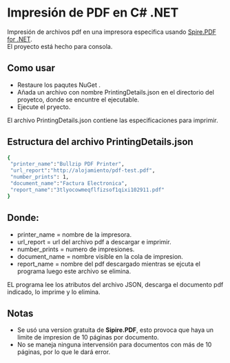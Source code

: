 # Impresión de PDF en C# .NET
Impresión de archivos pdf en una impresora especifica usando [Spire.PDF for .NET](https://www.jianshu.com/go-wild?ac=2&url=https%3A%2F%2Fwww.e-iceblue.cn%2FDownloads%2FSpire-PDF-NET.html). \
El proyecto está hecho para consola.

## Como usar
* Restaure los paqutes NuGet .
* Añada un archivo con nombre PrintingDetails.json en el directorio del proyetco, donde se encuntre el ejecutable.
* Ejecute el pryecto.

El archivo PrintingDetails.json contiene las especificaciones para imprimir.

## Estructura del archivo PrintingDetails.json
```bash
{
 "printer_name":"Bullzip PDF Printer", 
 "url_report":"http://alojamiento/pdf-test.pdf", 
 "number_prints": 1, 
 "document_name":"Factura Electronica", 
 "report_name":"3tlyocowmeqflfizsof1qixi102911.pdf" 
}
```
## Donde:
* printer_name = nombre de la impresora.
* url_report = url del archivo pdf a descargar e imprimir.
* number_prints = numero de impresiones.
* document_name = nombre visible en la cola de impresion.
* report_name = nombre del pdf descargado mientras se ejcuta el programa luego este archivo se elimina.
 
EL programa lee los atributos del archivo JSON, descarga el documento pdf indicado, lo imprime y lo elimina. 

## Notas
* Se usó una version gratuita de **Sipire.PDF**, esto provoca que haya un limite de impresion de 10 páginas por documento.
* No se maneja ninguna intervensión para documentos con más de 10 páginas, por lo que le dará error.
